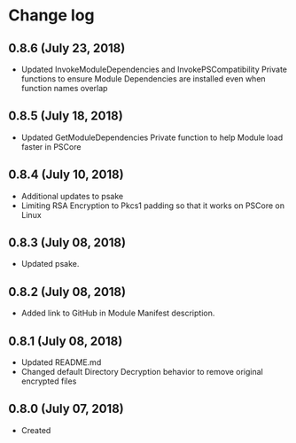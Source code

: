 # Change log

## 0.8.6 (July 23, 2018)

- Updated InvokeModuleDependencies and InvokePSCompatibility Private functions to ensure Module Dependencies are installed even when function names overlap

## 0.8.5 (July 18, 2018)

- Updated GetModuleDependencies Private function to help Module load faster in PSCore

## 0.8.4 (July 10, 2018)

- Additional updates to psake
- Limiting RSA Encryption to Pkcs1 padding so that it works on PSCore on Linux

## 0.8.3 (July 08, 2018)

- Updated psake.

## 0.8.2 (July 08, 2018)

- Added link to GitHub in Module Manifest description.

## 0.8.1 (July 08, 2018)

- Updated README.md
- Changed default Directory Decryption behavior to remove original encrypted files

## 0.8.0 (July 07, 2018)

- Created

